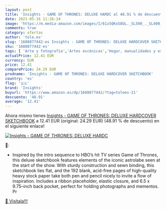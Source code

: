 ```yaml
---
layout: post
title: 'Insights - GAME OF THRONES: DELUXE HARDC al 48.91 % de descuento'
date: 2021-05-16 11:26:24
image: 'https://m.media-amazon.com/images/I/61zSQKoS8bL._SL500_._SL400_.jpg'
comments: true
category: ofertas
author: 'tole.es'
slug: '1608877442-es Insights - GAME OF THRONES: DELUXE HARDCOVER SKETCHBOOK'
sku: '1608877442-es'
tags: [ 'Arte y fotografía','Artes escénicas','Hogar, manualidades y estilos de vida','Libros','Televisión','insights', ]
actualPrice: 12.41 EUR
currency: EUR
price: 12.41
comparePrice: 24.29 EUR
prodname: 'Insights - GAME OF THRONES: DELUXE HARDCOVER SKETCHBOOK'
country: 'es'
flag: '🇪🇸'
brand: 'Insights'
buyurl: 'https://www.amazon.es/dp/1608877442/?tag=tolees-21'
descuento: '48.91'
average: '12.41'
---
```


Ahora mismo tienes [Insights - GAME OF THRONES: DELUXE HARDCOVER SKETCHBOOK](https://www.amazon.es/dp/1608877442/?tag=tolees-21) a 12.41 EUR (original: 24.29 EUR) (48.91 %  de descuento) en el siguiente enlace!

[![Insights - GAME OF THRONES: DELUXE HARDC](https://m.media-amazon.com/images/I/61zSQKoS8bL._SL500_._SL400_.jpg)](https://www.amazon.es/dp/1608877442/?tag=tolees-21)

🔎:

- Inspired by the intro sequence to HBO’s hit TV series Game of Thrones, this deluxe sketchbook features elements of the iconic astrolabe seen at the start of the show. With sturdy construction and sewn binding, this sketchbook lies flat, and the 192 blank, acid-free pages of high-quality heavy stock paper take both pen and pencil nicely to invite a flow of inspiration. Includes a ribbon placeholder, elastic closure, and 6.5 x 9.75–inch back pocket, perfect for holding photographs and mementos. Pr

[🛒 Visítala!!!](https://www.amazon.es/dp/1608877442/?tag=tolees-21)
